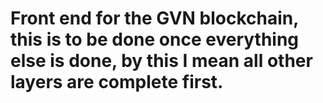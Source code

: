 # Front end for the GVN blockchain, this is to be done once everything else is done, by this I mean all other layers are complete first.